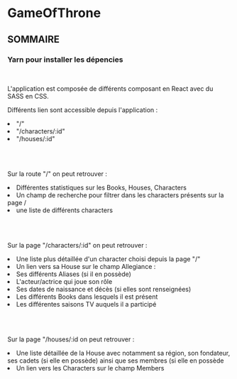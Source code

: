 # GameOfThrone

## SOMMAIRE

### Yarn pour installer les dépencies

<br>

<p>
  L'application est composée de différents composant en React avec du SASS en CSS.
</p>


<p>
  Différents lien sont accessible depuis l'application : 
  <li>"/"</li>
  <li>"/characters/:id"</li>
  <li>"/houses/:id"</li>
</p>

<br>
<br>

<p>
  Sur la route "/" on peut retrouver :
  <li>Différentes statistiques sur les Books, Houses, Characters</li>
  <li>Un champ de recherche pour filtrer dans les characters présents sur la page /</LI>
  <li>une liste de différents characters</li>
</p>

<br>
<br>

<p>
  Sur la page "/characters/:id" on peut retrouver :
  <li>Une liste plus détaillée d'un character choisi depuis la page "/"</li>
  <li>Un lien vers sa House sur le champ Allegiance : </li>
  <li>Ses différents Aliases (si il en possède)</li>
  <li>L'acteur/actrice qui joue son rôle</li>
  <li>Ses dates de naissance et décès (si elles sont renseignées)</li>
  <li>Les différents Books dans lesquels il est présent</li>
  <li>Les différentes saisons TV auquels il a participé</li>
</p>

<br>
<br>

<p>
  Sur la page "/houses/:id on peut retrouver :
  <li>Une liste détaillée de la House avec notamment sa région, son fondateur, ses cadets (si elle en possède) ainsi que ses membres (si elle en possède</li>
  <li>Un lien vers les Characters sur le champ Members</li>
</p>
